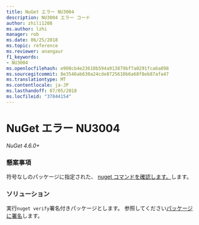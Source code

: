 ```yaml
---
title: NuGet エラー NU3004
description: NU3004 エラー コード
author: zhili1208
ms.author: lzhi
manager: rob
ms.date: 06/25/2018
ms.topic: reference
ms.reviewer: anangaur
f1_keywords:
- NU3004
ms.openlocfilehash: e908cb4e23610b594a913879bf7a0291fca6a898
ms.sourcegitcommit: 8e3546ab630a24cde8725610b6a68f8eb87afa47
ms.translationtype: MT
ms.contentlocale: ja-JP
ms.lasthandoff: 07/05/2018
ms.locfileid: "37844154"
---
```

# <a name="nuget-error-nu3004"></a>NuGet エラー NU3004

*NuGet 4.6.0+*

### <a name="issue"></a>懸案事項
符号なしのパッケージに指定された、 [nuget コマンドを確認します。](../../tools/cli-ref-verify.md)します。

### <a name="solution"></a>ソリューション
実行`nuget verify`署名付きパッケージとします。 参照してください[パッケージに署名](../../create-packages/Sign-a-Package.md)します。
